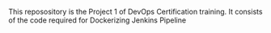 This reposository is the Project 1 of DevOps Certification training. It consists of the code required for Dockerizing Jenkins Pipeline
